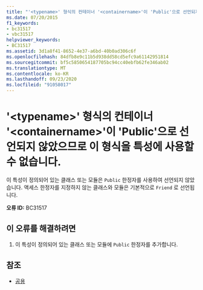 ```yaml
---
title: "'<typename>' 형식의 컨테이너 '<containername>'이 'Public'으로 선언되지 않았으므로 이 형식을 특성에 사용할 수 없습니다."
ms.date: 07/20/2015
f1_keywords:
- bc31517
- vbc31517
helpviewer_keywords:
- BC31517
ms.assetid: 3d1a8f41-8652-4e37-a6bd-40b0ad306c6f
ms.openlocfilehash: 84dfb8e9c11b5d938dd58cd5efc9a61142951814
ms.sourcegitcommit: bf5c5850654187705bc94cc40ebfb62fe346ab02
ms.translationtype: MT
ms.contentlocale: ko-KR
ms.lasthandoff: 09/23/2020
ms.locfileid: "91058017"
---
```

# <a name="type-typename-cannot-be-used-as-an-attribute-because-its-container-containername-is-not-declared-public"></a>'\<typename>' 형식의 컨테이너 '\<containername>'이 'Public'으로 선언되지 않았으므로 이 형식을 특성에 사용할 수 없습니다.

이 특성이 정의되어 있는 클래스 또는 모듈은 `Public` 한정자를 사용하여 선언되지 않았습니다. 액세스 한정자를 지정하지 않는 클래스와 모듈은 기본적으로 `Friend` 로 선언됩니다.  
  
 **오류 ID:** BC31517  
  
## <a name="to-correct-this-error"></a>이 오류를 해결하려면  
  
1. 이 특성이 정의되어 있는 클래스 또는 모듈에 `Public` 한정자를 추가합니다.  
  
## <a name="see-also"></a>참조

- [공용](../language-reference/modifiers/public.md)
